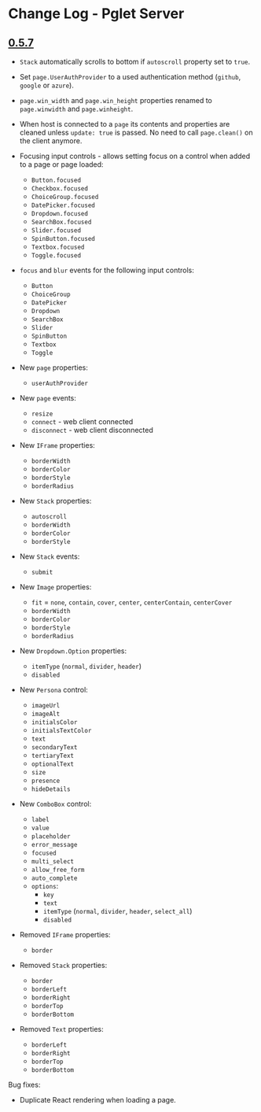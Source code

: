 # Change Log - Pglet Server

## [0.5.7](https://github.com/pglet/pglet/releases/tag/v0.5.7)

* `Stack` automatically scrolls to bottom if `autoscroll` property set to `true`.
* Set `page.UserAuthProvider` to a used authentication method (`github`, `google` or `azure`).
* `page.win_width` and `page.win_height` properties renamed to `page.winwidth` and `page.winheight`.
* When host is connected to a `page` its contents and properties are cleaned unless `update: true` is passed. No need to call `page.clean()` on the client anymore.
* Focusing input controls - allows setting focus on a control when added to a page or page loaded:
  * `Button.focused`
  * `Checkbox.focused`
  * `ChoiceGroup.focused`
  * `DatePicker.focused`
  * `Dropdown.focused`
  * `SearchBox.focused`
  * `Slider.focused`
  * `SpinButton.focused`
  * `Textbox.focused`
  * `Toggle.focused`
* `focus` and `blur` events for the following input controls:
  * `Button`
  * `ChoiceGroup`
  * `DatePicker`
  * `Dropdown`
  * `SearchBox`
  * `Slider`
  * `SpinButton`
  * `Textbox`
  * `Toggle`
* New `page` properties:
  * `userAuthProvider`
* New `page` events:
  * `resize`
  * `connect` - web client connected
  * `disconnect` - web client disconnected
* New `IFrame` properties:
  * `borderWidth`
  * `borderColor`
  * `borderStyle`
  * `borderRadius`
* New `Stack` properties:
  * `autoscroll`
  * `borderWidth`
  * `borderColor`
  * `borderStyle`
* New `Stack` events:
  * `submit`
* New `Image` properties:
  * `fit` = `none`, `contain`, `cover`, `center`, `centerContain`, `centerCover`
  * `borderWidth`
  * `borderColor`
  * `borderStyle`
  * `borderRadius`
* New `Dropdown.Option` properties:
  * `itemType` (`normal`, `divider`, `header`)
  * `disabled`
* New `Persona` control:
  * `imageUrl`
  * `imageAlt`
  * `initialsColor`
  * `initialsTextColor`
  * `text`
  * `secondaryText`
  * `tertiaryText`
  * `optionalText`
  * `size`
  * `presence`
  * `hideDetails`
* New `ComboBox` control:
  * `label`
  * `value`
  * `placeholder`
  * `error_message`
  * `focused`
  * `multi_select`
  * `allow_free_form`
  * `auto_complete`
  * `options`:
    * `key`
    * `text`
    * `itemType` (`normal`, `divider`, `header`, `select_all`)
    * `disabled`

* Removed `IFrame` properties:
  * `border`
* Removed `Stack` properties:
  * `border`
  * `borderLeft`
  * `borderRight`
  * `borderTop`
  * `borderBottom`
* Removed `Text` properties:
  * `borderLeft`
  * `borderRight`
  * `borderTop`
  * `borderBottom`

Bug fixes:

* Duplicate React rendering when loading a page.
